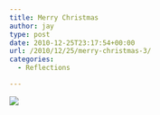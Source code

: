```yaml
---
title: Merry Christmas
author: jay
type: post
date: 2010-12-25T23:17:54+00:00
url: /2010/12/25/merry-christmas-3/
categories:
  - Reflections

---
```

[![][1]][2]

 [1]: https://photos.smugmug.com/All/Animal-House-Christmas-2010/DSC2698/1137084435_wdVwD-M.jpg
 [2]: http://goo.gl/DiUOw